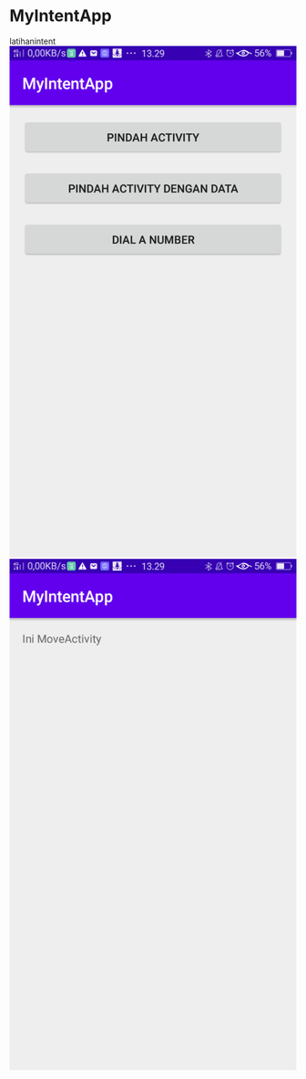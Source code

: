 # MyIntentApp
latihanintent
![alt text](https://github.com/1nt4ni/MyIntentApp/blob/master/Screenshot_2020-08-10-13-29-42-74.png)
![alt text](https://github.com/1nt4ni/MyIntentApp/blob/master/Screenshot_2020-08-10-13-29-46-67.png)
